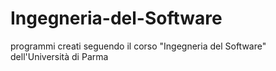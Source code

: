 # Ingegneria-del-Software
programmi creati seguendo il corso "Ingegneria del Software" dell'Università di Parma
